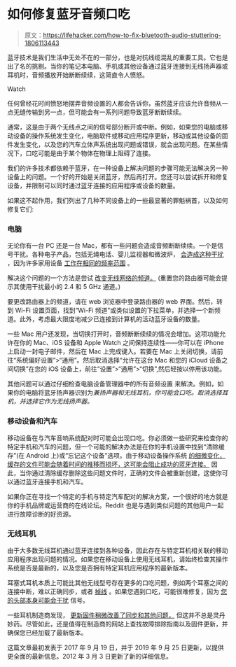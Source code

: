 # 如何修复蓝牙音频口吃

> 原文：<https://lifehacker.com/how-to-fix-bluetooth-audio-stuttering-1806113443>

蓝牙技术是我们生活中无处不在的一部分，也是对抗线缆混乱的重要工具。它也是出了名的挑剔。当你的笔记本电脑、手机或其他设备通过蓝牙连接到无线扬声器或耳机时，音频播放开始断断续续，这简直令人愤怒。

Watch

任何曾经花时间愤怒地摆弄音频设置的人都会告诉你，虽然蓝牙应该允许音频从一点无缝传输到另一点，但可能会有一系列问题导致蓝牙断断续续。

通常，这是由于两个无线点之间的信号部分断开或中断。例如，如果您的电脑或移动设备的操作系统发生变化，电脑软件或移动应用程序更新，移动或其他设备的固件发生变化，以及您的汽车立体声系统出现问题或错误，就会出现问题。在某些情况下，口吃可能是由于某个物体在物理上阻碍了连接。

我们的许多技术都依赖于蓝牙，在一种设备上解决问题的步骤可能无法解决另一种设备上的问题。一个好的开始是关闭蓝牙，然后再打开。您还可以尝试拆开和修复设备，并限制可以同时通过蓝牙连接的应用程序或设备的数量。

如果这不起作用，我们列出了几种不同设备上的一些最显著的罪魁祸首，以及如何修复它们:

### **电脑**

无论你有一台 PC 还是一台 Mac，都有一些问题会造成音频断断续续。一个是信号干扰。各种电子产品，包括无绳电话、婴儿监视器和微波炉， [会造成这种干扰](https://www.sony.co.uk/electronics/support/wireless-headphones-bluetooth-headphones/wh-h910n/articles/00097458) ，因为许多家用设备 [工作在相同的频率范围](https://kb.netgear.com/29396/What-is-the-difference-between-2-4-GHz-and-5-GHz-wireless-frequencies) 。

解决这个问题的一个方法是尝试 [改变无线网络的频道。](https://www.howtogeek.com/197268/how-to-find-the-best-wi-fi-channel-for-your-router-on-any-operating-system/) (重置您的路由器可能会提示其使用干扰最小的 2.4 和 5 GHz 通道。)

要更改路由器上的频道，请在 web 浏览器中登录路由器的 web 界面。然后，转到 Wi-Fi 设置页面，找到“Wi-Fi 频道”或类似设置的下拉菜单，并选择一个新频道。此外，考虑最大限度地减少已连接到计算机的活动蓝牙设备的数量。

一些 Mac 用户还发现，当切换打开时，音频断断续续的情况会增加。这项功能允许在你的 Mac、iOS 设备和 Apple Watch 之间保持连续性——你可以在 iPhone 上启动一封电子邮件，然后在 Mac 上完成键入。若要在 Mac 上关闭切换，请前往“系统偏好设置”>“通用”。然后取消选择“允许在这台 Mac 和您的 iCloud 设备之间切换”在您的 iOS 设备上，前往“设置”>“通用”>“切换”,然后轻按以停用该功能。

其他问题可以通过仔细检查电脑设备管理器中的所有音频设置 [](http://www.tomsguide.com/answers/id-2838926/bluetooth-speaker-cuts.html)来解决。例如，如果你的电脑将蓝牙扬声器识别为*兼扬声器和无线耳机，你可能会口吃。取消选择耳机，并选择它作为无线扬声器。*

### **移动设备和汽车**

移动设备在与汽车音响系统配对时可能会出现口吃。你必须做一些研究来检查你的特定手机和汽车的问题，但一个可能的解决办法是在你的手机设置中找到“清除缓存”(在 Android 上)或“忘记这个设备”选项。由于移动设备操作系统 [的细微变化，缓存的文件可能会随着时间的推移而损坏，这可能会阻止成功的蓝牙连接。](https://www.technobezz.com/fix-android-phone-wont-connect-or-pair-with-bluetooth/) 因此，当你通过清除缓存删除这些问题文件时，正确的文件会被重新创建，这使你可以通过蓝牙连接手机和汽车。

如果你正在寻找一个特定的手机与特定汽车配对的解决方案，一个很好的地方就是你的手机品牌或运营商的在线论坛。Reddit 也是与遇到类似问题的其他用户一起进行故障诊断的好资源。

### **无线耳机**

由于大多数无线耳机通过蓝牙连接到各种设备，因此存在与特定耳机相关联的移动应用程序出现问题的情况。如果您在移动设备上使用无线耳机，请始终检查其操作系统是否是最新的，以及您是否拥有特定耳机应用程序的最新版本。

耳塞式耳机本质上可能比其他无线型号存在更多的口吃问题，例如两个耳塞之间的连接中断，难以正确同步，或者 [掉线](https://www.digitaltrends.com/home-theater/common-airpods-problems-and-how-to-fix-them/) 。如果您遇到口吃，可能很难修复，因为 [](http://www.businessinsider.com/apple-airpods-delay-wireless-earbuds-technical-issues-2016-12)[您的头部本身可能会干扰](https://www.sony.co.uk/electronics/support/wireless-headphones-bluetooth-headphones/wh-h910n/articles/00097458) [](http://www.businessinsider.com/apple-airpods-delay-wireless-earbuds-technical-issues-2016-12)信号。

一些耳机制造商发现， [更新固件稍微改善了同步和其他问题，](https://www.theverge.com/circuitbreaker/2016/12/4/13822944/bragi-dash-software-update-review-how-to) 但这并不总是灵丹妙药。尽管如此，还是值得在制造商的网站上查找故障排除指南以及固件更新，并确保您已经加载了最新版本。

这篇文章最初发表于 2017 年 9 月 19 日，并于 2019 年 9 月 25 日更新，以提供更全面的最新信息。2012 年 3 月 3 日更新了新的详细信息。